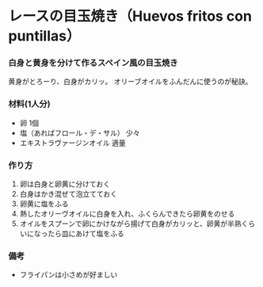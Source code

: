 # レースの目玉焼き（Huevos fritos con puntillas）

### 白身と黄身を分けて作るスペイン風の目玉焼き

黄身がとろーり、白身がカリッ。
オリーブオイルをふんだんに使うのが秘訣。

### 材料(1人分)
- 卵 1個
- 塩（あればフロール・デ・サル） 少々
- エキストラヴァージンオイル 適量

### 作り方
1. 卵は白身と卵黄に分けておく
2. 白身はかき混ぜて泡立てておく
3. 卵黄に塩をふる
4. 熱したオリーヴオイルに白身を入れ、ふくらんできたら卵黄をのせる
5. オイルをスプーンで卵にかけながら揚げて白身がカリッと、卵黄が半熟くらいになったら皿にあけて塩をふる

### 備考
- フライパンは小さめが好ましい
